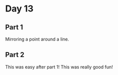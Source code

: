 # Day 13

## Part 1

Mirroring a point around a line.

## Part 2

This was easy after part 1! This was really good fun!
